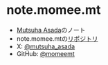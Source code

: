 # note.momee.mt

- [Mutsuha Asada](https://momee.mt)のノート
- note.momee.mtの[リポジトリ](https://github.com/momeemt/note.momee.mt)
- X: [@mutsuha_asada](https://x.com/mutsuha_asada)
- GitHub: [@momeemt](https://github.com/momeemt)
